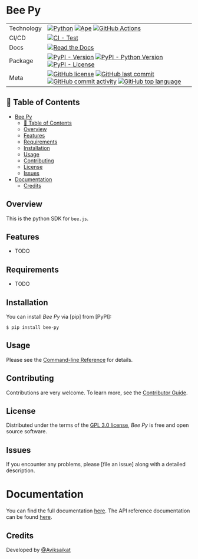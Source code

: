 # Bee Py

<div align="center">

|            |                                                                                                                                                                                                                                                                                                                                                                                                                                                                                                                                                                                                                                                                                                                |
| ---------- | -------------------------------------------------------------------------------------------------------------------------------------------------------------------------------------------------------------------------------------------------------------------------------------------------------------------------------------------------------------------------------------------------------------------------------------------------------------------------------------------------------------------------------------------------------------------------------------------------------------------------------------------------------------------------------------------------------------- |
| Technology | [![Python](https://img.shields.io/badge/Python-3776AB.svg?style=flat&logo=Python&logoColor=white)](https://www.python.org/) [![Ape](https://img.shields.io/badge/Build%20with-Ape-blue.svg)](https://www.python.org/) [![GitHub Actions](https://img.shields.io/badge/GitHub%20Actions-2088FF.svg?style=flat&logo=GitHub-Actions&logoColor=white)](https://github.com/features/actions)                                                                                                                                                                                                                                                                                                                        |
| CI/CD      | [![CI - Test](https://github.com/aviksaikat/bee-py/actions/workflows/Tests/badge.svg)](https://github.com/aviksaikat/bee-py/actions/workflows/Tests/badge.svg)                                                                                                                                                                                                                                                                                                                                                                                                                                                                                                                                                 |
| Docs       | [![Read the Docs](https://img.shields.io/readthedocs/bee-py/latest.svg?label=Read%20the%20Docs)](https://bee-py.readthedocs.io/)                                                                                                                                                                                                                                                                                                                                                                                                                                                                                                                                                                               |
| Package    | [![PyPI - Version](https://img.shields.io/pypi/v/bee-py.svg)](https://pypi.org/project/bee-py/) [![PyPI - Python Version](https://img.shields.io/pypi/pyversions/bee-py)](https://pypi.org/project/bee-py/) [![PyPI - License](https://img.shields.io/pypi/l/bee-py)](https://pypi.org/project/bee-py/)                                                                                                                                                                                                                                                                                                                                                                                                        |
| Meta       | [![GitHub license](https://img.shields.io/github/license/alienrobotninja/bee-py?style=flat&color=1573D5)](https://github.com/alienrobotninja/bee-py/blob/main/LICENSE) [![GitHub last commit](https://img.shields.io/github/last-commit/alienrobotninja/bee-py?style=flat&color=1573D5)](https://github.com/alienrobotninja/bee-py/commits/main) [![GitHub commit activity](https://img.shields.io/github/commit-activity/m/alienrobotninja/bee-py?style=flat&color=1573D5)](https://github.com/alienrobotninja/bee-py/graphs/commit-activity) [![GitHub top language](https://img.shields.io/github/languages/top/alienrobotninja/bee-py?style=flat&color=1573D5)](https://github.com/alienrobotninja/bee-py) |

</div>

## 📖 Table of Contents

- [Bee Py](#bee-py)
  - [📖 Table of Contents](#-table-of-contents)
  - [Overview](#overview)
  - [Features](#features)
  - [Requirements](#requirements)
  - [Installation](#installation)
  - [Usage](#usage)
  - [Contributing](#contributing)
  - [License](#license)
  - [Issues](#issues)
- [Documentation](#documentation)
  - [Credits](#credits)

## Overview

This is the python SDK for `bee.js`.

## Features

- TODO

## Requirements

- TODO

## Installation

You can install _Bee Py_ via \[pip\] from \[PyPI\]:

```console
$ pip install bee-py
```

## Usage

Please see the [Command-line Reference] for details.

## Contributing

Contributions are very welcome.
To learn more, see the [Contributor Guide].

## License

Distributed under the terms of the [GPL 3.0 license][license],
_Bee Py_ is free and open source software.

## Issues

If you encounter any problems,
please \[file an issue\] along with a detailed description.

# Documentation

You can find the full documentation [here](https://bee-js.ethswarm.org/docs). The API reference documentation can be found [here](https://bee-js.ethswarm.org/docs/api).

## Credits

Developed by [@Aviksaikat](https://github.com/aviksaikat)

<!-- github-only -->

[command-line reference]: https://bee-py.readthedocs.io/en/latest/usage.html
[contributor guide]: https://github.com/aviksaikat/bee-py/blob/main/CONTRIBUTING.md
[license]: https://github.com/aviksaikat/bee-py/blob/main/LICENSE
